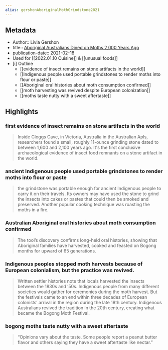 ```yaml
---
alias: gershonAboriginalMothGrindstone2021
---
```


## Metadata
- Author:: Livia Gershon
- title:: [Aboriginal Australians Dined on Moths 2,000 Years Ago](https://www.smithsonianmag.com/smart-news/moths-used-food-australia-2000-years-ago-180977048/)
- publication-date:: 2021-02-18
- Used for [[2022.01.10 Cuisine]] & [[unusual foods]]
- [i] Outline
	* [[evidence of insect remains on stone artifacts in the world]]
	* [[Indigenous people used portable grindstones to render moths into flour or paste]]
	* [[Aboriginal oral histories about moth consumption confirmed]]
	* [[moth harvesting was revived despite European colonization]]
	* [[moths taste nutty with a sweet aftertaste]]

## Highlights

### first evidence of insect remains on stone artifacts in the world

> Inside Cloggs Cave, in Victoria, Australia in the Australian Apls, researchers found a small, roughly 11-ounce grinding stone dated to between 1,600 and 2,100 years ago. It's the first conclusive archaeological evidence of insect food remnants on a stone artifact in the world.

### ancient Indigenous people used portable grindstones to render moths into flour or paste

> the grindstone was portable enough for ancient Indigenous people to carry it on their travels. Its owners may have used the stone to grind the insects into cakes or pastes that could then be smoked and preserved. Another popular cooking technique was roasting the moths in a fire.

### Australian Aboriginal oral histories about moth consumption confirmed

> The tool’s discovery confirms long-held oral histories, showing that Aboriginal families have harvested, cooked and feasted on Bogong months for upward of 65 generations. 

### Indigenous peoples stopped moth harvests because of European colonialism, but the practice was revived.

> Written settler histories note that locals harvested the insects between the 1830s and ’50s. Indigenous people from many different societies would gather for ceremonies during the moth harvest. But the festivals came to an end within three decades of European colonists’ arrival in the region during the late 18th century. Indigenous Australians revived the tradition in the 20th century, creating what became the Bogong Moth Festival.

### bogong moths taste nutty with a sweet aftertaste

> “Opinions vary about the taste. Some people report a peanut butter flavor and others saying they have a sweet aftertaste like nectar.”



